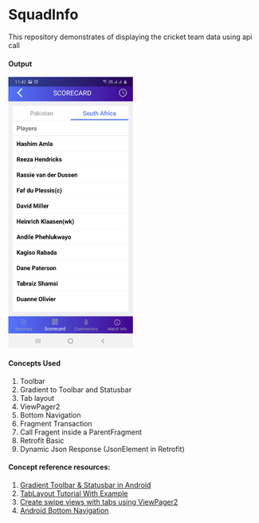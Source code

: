 # SquadInfo
This repository demonstrates of displaying the cricket team data using api call

#### Output
<p align="left">
<img src="https://github.com/dev-nitinb/SquadInfo/blob/master/output_images/img1.jpg" width="250">
</p>

#### Concepts Used
1. Toolbar
2. Gradient to Toolbar and Statusbar
3. Tab layout
4. ViewPager2
5. Bottom Navigation
6. Fragment Transaction
7. Call Fragent inside a ParentFragment 
8. Retrofit Basic
9. Dynamic Json Response (JsonElement in Retrofit)

#### Concept reference resources:
1. [Gradient Toolbar & Statusbar in Android](https://medium.com/fabcoding/gradient-toolbar-statusbar-in-android-9f7e8a6e19bf)
2. [TabLayout Tutorial With Example](https://abhiandroid.com/materialdesign/tablayout-example-android-studio.html)
3. [Create swipe views with tabs using ViewPager2](https://developer.android.com/guide/navigation/navigation-swipe-view-2)
4. [Android Bottom Navigation](https://www.androidhive.info/2017/12/android-working-with-bottom-navigation/)
